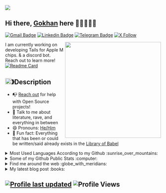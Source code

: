 ## <a href="https://gokhansarapevi.github.io"><img src="https://github.com/gokhansarapevi/gokhansarapevi/blob/main/etc/songokubanner.png?raw=true"/></a>

## Hi there, [Gokhan](https://gokhansarapevi.github.io) here 👋🏼👨🏻🌈

[![Gmail Badge](https://img.shields.io/badge/-gokhansarapevi@gmail.com-c14438?style=flat&logo=Gmail&logoColor=white)](mailto:gokhansarapevi@gmail.com "Connect via Email")
[![Linkedin Badge](https://img.shields.io/badge/-Gokhan%20Guney-0072b1?style=flat&logo=Linkedin&logoColor=white)](https://www.linkedin.com/in/gokhansarapevi/ "Connect on LinkedIn")
[![Telegram Badge](https://img.shields.io/badge/-@dball_goku-0088CC?style=flat&logo=Telegram&logoColor=white)](https://t.me/dball_goku "Contact on Telegram")
[![X Follow](https://img.shields.io/twitter/follow/gokuinnovates?style=flat&logo=X&logoColor=white&color=%2300000)](https://twitter.com/intent/follow?screen_name=gokuinnovates "Follow on Twitter")

<a href="https://gokhansarapevi.github.io"><img src="https://cdn.discordapp.com/attachments/1203065884990644250/1206515379761975316/Goku_Dragon.png?ex=65dc4a02&is=65c9d502&hm=1b448c942ab9b1cc7e504bb1f2b0417ab9124a26e003375f1a41050621527c6b&" align="right" height="310" /></a>

I am currently working on developing Tails for Apple M chips. & a discord bot. Reach out to learn more! 
<br>
[![Readme Card](https://github-readme-stats.vercel.app/api/pin/?username=gokhansarapevi&repo=SonGokuBot&theme=tokyonight)](https://github.com/gokhansarapevi/SonGokuBot)
<br>
## <img src="https://cdn.discordapp.com/emojis/859424401186095114.png" width="20px" height="20px">》Description 

- 📭 [Reach out](#hi-there-Gokhan-here-) for help with Open Source projects!
- 💬 Talk to me about literature, rave, and everything in between
- 😄 Pronouns: [He/Him](https://www.mypronouns.org/he-him)
- 👾 Fun fact: Everything that has been or could be written/said already exists in the [Library of Babel](https://libraryofbabel.info/)

<details>
  <summary>Most Used Languages According to my Github :sunrise_over_mountains: </summary>
  
  <a href="https://gokhansarapevi.github.io"><img src="https://cdn.discordapp.com/attachments/1203065884990644250/1206691224954732564/Goku_Green.png?ex=65dcedc7&is=65ca78c7&hm=3d23f9464b990cbe697260a946cf89b1604059d5519f1bc26029e5538466983c&" align="right" height="290" /></a>
  
  ![Top Languages](https://github-readme-stats-git-masterrstaa-rickstaa.vercel.app/api/top-langs/?username=gokhansarapevi)
  ----
</details>

<details>
  <summary>Some of my Github Public Stats :computer:</summary>
  
  <a href="https://gokhansarapevi.github.io"><img src="https://cdn.discordapp.com/attachments/1203065884990644250/1206691225571299348/goku-super-saiyan-god-standing-removebg-preview.png?ex=65dcedc7&is=65ca78c7&hm=41b082a5a419587f63ba9272dd81d384ab0c5d836ef9056a51d276c9950f2f1b&" align="right" height="290" /></a>
  <br /> 
  [![My Github Stats](https://github-readme-stats-git-masterrstaa-rickstaa.vercel.app/api?username=gokhansarapevi&show_icons=true&title_color=fff&icon_color=79ff97&text_color=9f9f9f&bg_color=151515)](https://github.com/gokhansarapevi)
  
</details>

<details>
  <a href="https://gokhansarapevi.github.io"><img src="https://cdn.discordapp.com/attachments/1203065884990644250/1207064287072358460/Goku-removebg-preview.png?ex=65de4938&is=65cbd438&hm=b0bd6a3f28d6993eaed44b9645eb266a0dd0d3cbb275dac545c7c6af024554c0&" align="right" height="290" /></a>
  <br /> 
  <summary>Find me around the web :globe_with_meridians:</summary>
 <br /> 
  
[![DEV Badge](https://img.shields.io/badge/-gokhanguney-0A0A0A?style=flat&logo=dev.to&logoColor=white)](https://dev.to/gokhansarapevi)
[![StackOverflow Badge](https://img.shields.io/badge/-gokhanguney-FE7A16?style=flat&logo=Stack%20Overflow&logoColor=white&)](https://stackoverflow.com/users/20094769/g%c3%b6khan-g%c3%bcney?tab=profile)
[![Instagram Badge](https://img.shields.io/badge/-Instagram-C13584?style=flat&logo=Instagram&logoColor=white)](https://www.instagram.com/gokhansarapevi/ "Follow on Instagram")
[![Reddit Badge](https://img.shields.io/badge/-u/gokhansarapevi-FF4500?style=flat&logo=Reddit&logoColor=white)](https://www.reddit.com/user/gokhansarapevi/ "Find on Reddit")

</details>

<details>
  <summary>My latest blog post :books:</summary>
<br /> 
  
[![Gokhan Guney Medium](https://github-readme-medium.vercel.app/?username=gokhanguney)](https://medium.com/@gokhanguney)

</details>


[![Profile last updated](https://img.shields.io/github/last-commit/gokhansarapevi/gokhansarapevi/main?label=Last%20updated&style=flat)](https://github.com/gokhansarapevi/gokhansarapevi/commits)
![Profile Views](https://komarev.com/ghpvc/?username=gokhansarapevi&color=blue)
----
